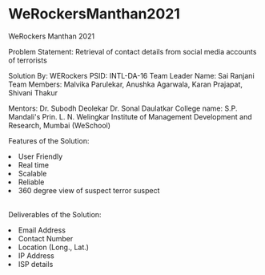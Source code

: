 # WeRockersManthan2021
 WeRockers Manthan 2021

Problem Statement: Retrieval of contact details from social media accounts of terrorists

Solution By: WERockers
PSID: INTL-DA-16
Team Leader Name: Sai Ranjani Team Members: Malvika Parulekar, Anushka Agarwala, Karan Prajapat, Shivani Thakur

Mentors:
Dr. Subodh Deolekar
Dr. Sonal Daulatkar
College name: S.P. Mandali's Prin. L. N. Welingkar Institute of Management Development and Research, Mumbai (WeSchool)


Features of the Solution:
 <li>User Friendly</li>
 <li>Real time</li>
 <li>Scalable</li>
 <li>Reliable</li>
 <li>360 degree view of suspect terror suspect</li>
<br>
<p>Deliverables of the Solution:</p>
 <li>Email Address</li>
 <li>Contact Number</li>
 <li>Location (Long., Lat.)</li>
 <li>IP Address</li>
 <li>ISP details</li>






